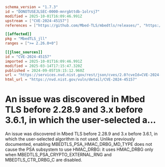 ```toml
schema_version = "1.7.3"
id = "DONOTUSEJLSEC-0000-mnrgbttdb-1olrsj7"
modified = 2025-10-01T16:09:46.991Z
upstream = ["CVE-2024-45157"]
references = ["https://github.com/Mbed-TLS/mbedtls/releases/", "https://mbed-tls.readthedocs.io/en/latest/security-advisories/", "https://mbed-tls.readthedocs.io/en/latest/security-advisories/mbedtls-security-advisory-2024-08-1/"]

[[affected]]
pkg = "MbedTLS_jll"
ranges = [">= 2.26.0+0"]

[[jlsec_sources]]
id = "CVE-2024-45157"
imported = 2025-10-01T16:09:46.991Z
modified = 2025-03-14T17:15:47.320Z
published = 2024-09-05T19:15:12.960Z
url = "https://services.nvd.nist.gov/rest/json/cves/2.0?cveId=CVE-2024-45157"
html_url = "https://nvd.nist.gov/vuln/detail/CVE-2024-45157"
```

# An issue was discovered in Mbed TLS before 2.28.9 and 3.x before 3.6.1, in which the user-selected a...

An issue was discovered in Mbed TLS before 2.28.9 and 3.x before 3.6.1, in which the user-selected algorithm is not used. Unlike previously documented, enabling MBEDTLS_PSA_HMAC_DRBG_MD_TYPE does not cause the PSA subsystem to use HMAC_DRBG: it uses HMAC_DRBG only when MBEDTLS_PSA_CRYPTO_EXTERNAL_RNG and MBEDTLS_CTR_DRBG_C are disabled.

